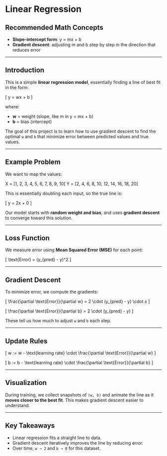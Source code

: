 # Linear Regression

## Recommended Math Concepts
- **Slope-intercept form**: y = mx + b  
- **Gradient descent**: adjusting m and b step by step in the direction that reduces error

---

## Introduction
This is a simple **linear regression model**, essentially finding a line of best fit in the form:

\[
y = wx + b
\]

where:
- **w** = weight (slope, like m in y = mx + b)  
- **b** = bias (intercept)  

The goal of this project is to learn how to use gradient descent to find the optimal `w` and `b` that minimize error between predicted values and true values.

---

## Example Problem
We want to map the values:

X = [1, 2, 3, 4, 5, 6, 7, 8, 9, 10] 
Y = [2, 4, 6, 8, 10, 12, 14, 16, 18, 20]


This is essentially doubling each input, so the true line is:

\[
y = 2x + 0
\]

Our model starts with **random weight and bias**, and uses **gradient descent** to converge toward this solution.

---

## Loss Function
We measure error using **Mean Squared Error (MSE)** for each point:

\[
\text{Error} = (y_{pred} - y)^2
\]

---

## Gradient Descent
To minimize error, we compute the gradients:

\[
\frac{\partial \text{Error}}{\partial w} = 2 \cdot (y_{pred} - y) \cdot x
\]

\[
\frac{\partial \text{Error}}{\partial b} = 2 \cdot (y_{pred} - y)
\]

These tell us how much to adjust `w` and `b` each step.

---

## Update Rules
\[
w := w - \text{learning rate} \cdot \frac{\partial \text{Error}}{\partial w}
\]

\[
b := b - \text{learning rate} \cdot \frac{\partial \text{Error}}{\partial b}
\]

---

## Visualization
During training, we collect snapshots of `(w, b)` and animate the line as it **moves closer to the best fit**. This makes gradient descent easier to understand.

---

## Key Takeaways
- Linear regression fits a straight line to data.  
- Gradient descent iteratively improves the line by reducing error.  
- Over time, `w → 2` and `b → 0` for this dataset.  
